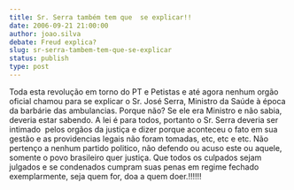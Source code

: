 ```yaml
---
title: Sr. Serra também tem que  se explicar!!
date: 2006-09-21 21:00:00
author: joao.silva
debate: Freud explica?
slug: sr-serra-tambem-tem-que-se-explicar
status: publish 
type: post
---
```


Toda esta revolução em torno do PT e Petistas e até agora nenhum orgão oficial chamou para se explicar o Sr. José Serra, Ministro da Saúde à época da barbárie das ambulancias. Porque não? Se ele era Ministro e não sabia, deveria estar sabendo. A lei é para todos, portanto o Sr. Serra deveria ser intimado  pelos orgãos da justiça e dizer porque aconteceu o fato em sua gestão e as providencias legais não foram tomadas, etc, etc e etc. Não pertenço a nenhum partido politico, não defendo ou acuso este ou aquele, somente o povo brasileiro quer justiça. Que todos os culpados sejam julgados e se condenados cumpram suas penas em regime fechado exemplarmente, seja quem for, doa a quem doer.!!!!!!


